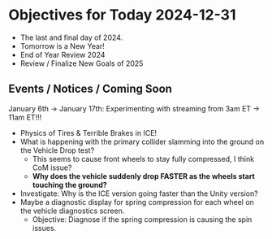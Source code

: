 # Objectives for Today 2024-12-31

- The last and final day of 2024.
- Tomorrow is a New Year!
- End of Year Review 2024
- Review / Finalize New Goals of 2025


## Events / Notices / Coming Soon

January 6th -> January 17th: Experimenting with streaming from 3am ET -> 11am ET!!!

- Physics of Tires & Terrible Brakes in ICE!
- What is happening with the primary collider slamming into the ground on the Vehicle Drop test?
  - This seems to cause front wheels to stay fully compressed, I think CoM issue?
  - **Why does the vehicle suddenly drop FASTER as the wheels start touching the ground?**
- Investigate: Why is the ICE version going faster than the Unity version?
- Maybe a diagnostic display for spring compression for each wheel on the vehicle diagnostics screen.
  - Objective: Diagnose if the spring compression is causing the spin issues.

